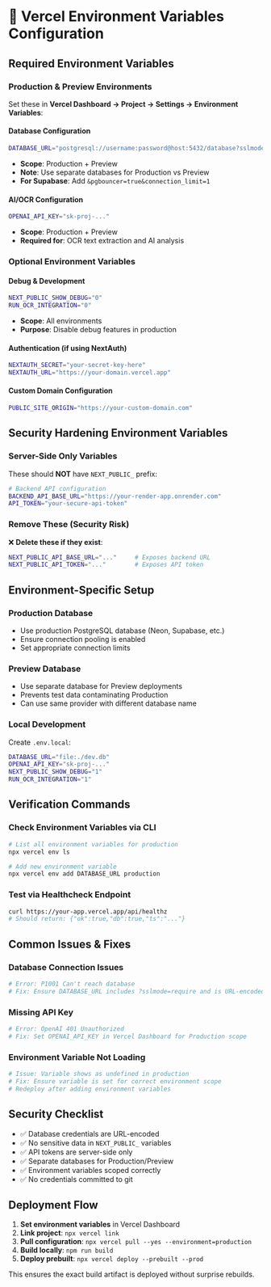 # 🚀 Vercel Environment Variables Configuration

## Required Environment Variables

### Production & Preview Environments

Set these in **Vercel Dashboard → Project → Settings → Environment Variables**:

#### Database Configuration
```bash
DATABASE_URL="postgresql://username:password@host:5432/database?sslmode=require"
```
- **Scope**: Production + Preview
- **Note**: Use separate databases for Production vs Preview
- **For Supabase**: Add `&pgbouncer=true&connection_limit=1`

#### AI/OCR Configuration
```bash
OPENAI_API_KEY="sk-proj-..."
```
- **Scope**: Production + Preview
- **Required for**: OCR text extraction and AI analysis

### Optional Environment Variables

#### Debug & Development
```bash
NEXT_PUBLIC_SHOW_DEBUG="0"
RUN_OCR_INTEGRATION="0"
```
- **Scope**: All environments
- **Purpose**: Disable debug features in production

#### Authentication (if using NextAuth)
```bash
NEXTAUTH_SECRET="your-secret-key-here"
NEXTAUTH_URL="https://your-domain.vercel.app"
```

#### Custom Domain Configuration
```bash
PUBLIC_SITE_ORIGIN="https://your-custom-domain.com"
```

## Security Hardening Environment Variables

### Server-Side Only Variables
These should **NOT** have `NEXT_PUBLIC_` prefix:

```bash
# Backend API configuration
BACKEND_API_BASE_URL="https://your-render-app.onrender.com"
API_TOKEN="your-secure-api-token"
```

### Remove These (Security Risk)
❌ **Delete these if they exist**:
```bash
NEXT_PUBLIC_API_BASE_URL="..."     # Exposes backend URL
NEXT_PUBLIC_API_TOKEN="..."        # Exposes API token
```

## Environment-Specific Setup

### Production Database
- Use production PostgreSQL database (Neon, Supabase, etc.)
- Ensure connection pooling is enabled
- Set appropriate connection limits

### Preview Database
- Use separate database for Preview deployments
- Prevents test data contaminating Production
- Can use same provider with different database name

### Local Development
Create `.env.local`:
```bash
DATABASE_URL="file:./dev.db"
OPENAI_API_KEY="sk-proj-..."
NEXT_PUBLIC_SHOW_DEBUG="1"
RUN_OCR_INTEGRATION="1"
```

## Verification Commands

### Check Environment Variables via CLI
```bash
# List all environment variables for production
npx vercel env ls

# Add new environment variable
npx vercel env add DATABASE_URL production
```

### Test via Healthcheck Endpoint
```bash
curl https://your-app.vercel.app/api/healthz
# Should return: {"ok":true,"db":true,"ts":"..."}
```

## Common Issues & Fixes

### Database Connection Issues
```bash
# Error: P1001 Can't reach database
# Fix: Ensure DATABASE_URL includes ?sslmode=require and is URL-encoded
```

### Missing API Key
```bash
# Error: OpenAI 401 Unauthorized
# Fix: Set OPENAI_API_KEY in Vercel Dashboard for Production scope
```

### Environment Variable Not Loading
```bash
# Issue: Variable shows as undefined in production
# Fix: Ensure variable is set for correct environment scope
# Redeploy after adding environment variables
```

## Security Checklist

- ✅ Database credentials are URL-encoded
- ✅ No sensitive data in `NEXT_PUBLIC_` variables
- ✅ API tokens are server-side only
- ✅ Separate databases for Production/Preview
- ✅ Environment variables scoped correctly
- ✅ No credentials committed to git

## Deployment Flow

1. **Set environment variables** in Vercel Dashboard
2. **Link project**: `npx vercel link`
3. **Pull configuration**: `npx vercel pull --yes --environment=production`
4. **Build locally**: `npm run build`
5. **Deploy prebuilt**: `npx vercel deploy --prebuilt --prod`

This ensures the exact build artifact is deployed without surprise rebuilds.